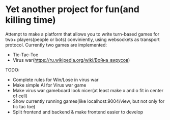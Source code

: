 Yet another project for fun(and killing time)
============
Attempt to make a platform that allows you to write turn-based games for two+ players(people or bots) conviniently, using websockets as transport protocol.
Currently two games are implemented:
* Tic-Tac-Toe
* Virus war(https://ru.wikipedia.org/wiki/Война_вирусов)

TODO:
* Complete rules for Win/Lose in virus war
* Make simple AI for Virus war game
* Make virus war gameboard look nicer(at least make x and o fit in center of cell)
* Show currently running games(like localhost:9004/view, but not only for tic tac toe)
* Split frontend and backend & make frontend easier to develop
